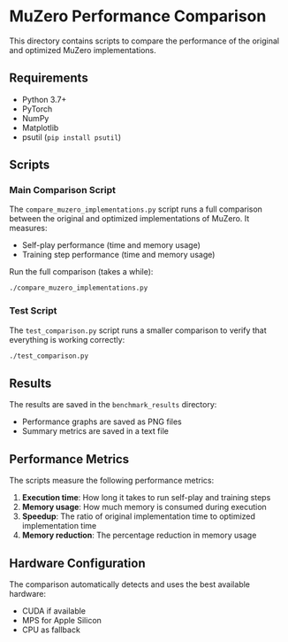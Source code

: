 # MuZero Performance Comparison

This directory contains scripts to compare the performance of the original and optimized MuZero implementations.

## Requirements

- Python 3.7+
- PyTorch
- NumPy
- Matplotlib
- psutil (`pip install psutil`)

## Scripts

### Main Comparison Script

The `compare_muzero_implementations.py` script runs a full comparison between the original and optimized implementations of MuZero. It measures:

- Self-play performance (time and memory usage)
- Training step performance (time and memory usage)

Run the full comparison (takes a while):

```bash
./compare_muzero_implementations.py
```

### Test Script

The `test_comparison.py` script runs a smaller comparison to verify that everything is working correctly:

```bash
./test_comparison.py
```

## Results

The results are saved in the `benchmark_results` directory:
- Performance graphs are saved as PNG files
- Summary metrics are saved in a text file

## Performance Metrics

The scripts measure the following performance metrics:

1. **Execution time**: How long it takes to run self-play and training steps
2. **Memory usage**: How much memory is consumed during execution
3. **Speedup**: The ratio of original implementation time to optimized implementation time
4. **Memory reduction**: The percentage reduction in memory usage

## Hardware Configuration

The comparison automatically detects and uses the best available hardware:
- CUDA if available
- MPS for Apple Silicon
- CPU as fallback 